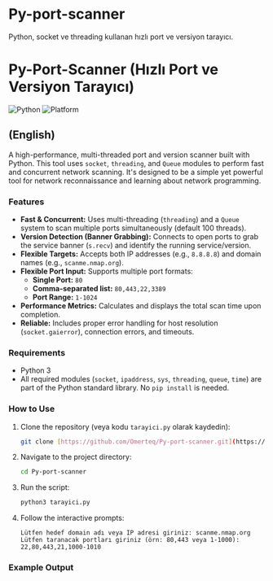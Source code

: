 # Py-port-scanner
Python, socket ve threading kullanan hızlı port ve versiyon tarayıcı.
# Py-Port-Scanner (Hızlı Port ve Versiyon Tarayıcı)

![Python](https://img.shields.io/badge/Python-3776AB?style=for-the-badge&logo=python&logoColor=white)
![Platform](https://img.shields.io/badge/Platform-Linux%20|%20Windows%20|%20macOS-brightgreen?style=for-the-badge)

## (English)

A high-performance, multi-threaded port and version scanner built with Python. This tool uses `socket`, `threading`, and `Queue` modules to perform fast and concurrent network scanning. It's designed to be a simple yet powerful tool for network reconnaissance and learning about network programming.

### Features

* **Fast & Concurrent:** Uses multi-threading (`threading`) and a `Queue` system to scan multiple ports simultaneously (default 100 threads).
* **Version Detection (Banner Grabbing):** Connects to open ports to grab the service banner (`s.recv`) and identify the running service/version.
* **Flexible Targets:** Accepts both IP addresses (e.g., `8.8.8.8`) and domain names (e.g., `scanme.nmap.org`).
* **Flexible Port Input:** Supports multiple port formats:
    * **Single Port:** `80`
    * **Comma-separated list:** `80,443,22,3389`
    * **Port Range:** `1-1024`
* **Performance Metrics:** Calculates and displays the total scan time upon completion.
* **Reliable:** Includes proper error handling for host resolution (`socket.gaierror`), connection errors, and timeouts.

### Requirements

* Python 3
* All required modules (`socket`, `ipaddress`, `sys`, `threading`, `queue`, `time`) are part of the Python standard library. No `pip install` is needed.

### How to Use

1.  Clone the repository (veya kodu `tarayici.py` olarak kaydedin):
    ```bash
    git clone [https://github.com/Omerteq/Py-port-scanner.git](https://github.com/Omerteq/Py-port-scanner.git)
    ```
2.  Navigate to the project directory:
    ```bash
    cd Py-port-scanner
    ```
3.  Run the script:
    ```bash
    python3 tarayici.py
    ```
4.  Follow the interactive prompts:
    ```
    Lütfen hedef domain adı veya IP adresi giriniz: scanme.nmap.org
    Lütfen taranacak portları giriniz (örn: 80,443 veya 1-1000): 22,80,443,21,1000-1010
    ```

### Example Output
